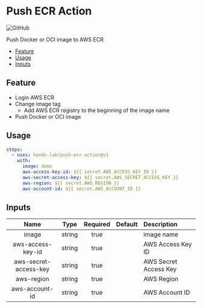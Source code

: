 # Push ECR Action

![GitHub](https://img.shields.io/github/license/hands-lab/push-ecr-action)

Push Docker or OCI image to AWS ECR

<!-- TOC depthFrom:2 -->

- [Feature](#feature)
- [Usage](#usage)
- [Inputs](#inputs)

<!-- /TOC -->

## Feature

- Login AWS ECR
- Change image tag
  - Add AWS ECR registry to the beginning of the image name
- Push Docker or OCI image

## Usage

```yaml
steps:
  - uses: hands-lab/push-ecr-action@v1
    with:
      image: demo
      aws-access-key-id: ${{ secret.AWS_ACCESS_KEY_ID }}
      aws-secret-access-key: ${{ secret.AWS_SECRET_ACCESS_KEY }}
      aws-region: ${{ secret.AWS_REGION }}
      aws-account-id: ${{ secret.AWS_ACCOUNT_ID }}
```

## Inputs

|Name|Type|Required|Default|Description|
|:--:|:--:|:--:|:--:|:--|
|image|string|true||image name|
|aws-access-key-id|string|true||AWS Access Key ID|
|aws-secret-access-key|string|true||AWS Secret Access Key|
|aws-region|string|true||AWS Region|
|aws-account-id|string|true||AWS Account ID|
